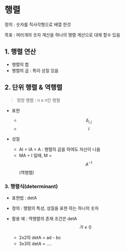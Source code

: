 # 행렬 

정의 : 숫자를 직사각형으로 배열 한것 

목표 : 여러개의 숫자 계산을 하나의 행렬 계산으로 대체 할수 있음 


## 1. 행렬 연산 

- 행렬의 합
- 행렬의 곱 : 특이 성질 있음 


## 2. 단위 행렬 & 역행렬 

>  정방 행렬 : n x n인 행렬


- 표현
    - $$ \delta_{i,j} $$
    - $$ I $$

- 성질 
    - AI = IA = A : 행렬의 곱을 하여도 자신이 나옴 
    - MA = I 일때, M = $$ A^{-1} $$ (역행렬)


### 3. 행렬식(determinant)

- 표현법 : detA 
 
- 정의 : 행렬의 특성, 성질을 표현 하는 하나의 숫자 
 
- 활용 예 : 역행렬의 존재 조건은 detA $$가  \neq 0 $$   
    - 2x2의 detA = ad - bc 
    - 3x3의 detA = ....


